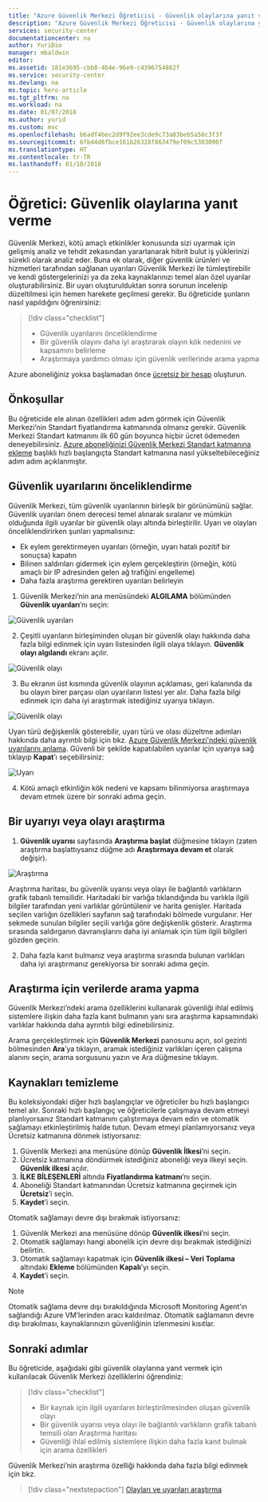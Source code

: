 ```yaml
---
title: "Azure Güvenlik Merkezi Öğreticisi - Güvenlik olaylarına yanıt verme| Microsoft Docs"
description: "Azure Güvenlik Merkezi Öğreticisi - Güvenlik olaylarına yanıt verme"
services: security-center
documentationcenter: na
author: YuriDio
manager: mbaldwin
editor: 
ms.assetid: 181e3695-cbb8-4b4e-96e9-c4396754862f
ms.service: security-center
ms.devlang: na
ms.topic: hero-article
ms.tgt_pltfrm: na
ms.workload: na
ms.date: 01/07/2018
ms.author: yurid
ms.custom: mvc
ms.openlocfilehash: b6adf4bec2d9f92ee3cde9c73a03beb5a58c3f3f
ms.sourcegitcommit: 6fb44d6fbce161b26328f863479ef09c5303090f
ms.translationtype: HT
ms.contentlocale: tr-TR
ms.lasthandoff: 01/10/2018
---
```

# <a name="tutorial-respond-to-security-incidents"></a>Öğretici: Güvenlik olaylarına yanıt verme
Güvenlik Merkezi, kötü amaçlı etkinlikler konusunda sizi uyarmak için gelişmiş analiz ve tehdit zekasından yararlanarak hibrit bulut iş yüklerinizi sürekli olarak analiz eder. Buna ek olarak, diğer güvenlik ürünleri ve hizmetleri tarafından sağlanan uyarıları Güvenlik Merkezi ile tümleştirebilir ve kendi göstergelerinizi ya da zeka kaynaklarınızı temel alan özel uyarılar oluşturabilirsiniz. Bir uyarı oluşturulduktan sonra sorunun incelenip düzeltilmesi için hemen harekete geçilmesi gerekir. Bu öğreticide şunların nasıl yapıldığını öğrenirsiniz:

> [!div class="checklist"]
> * Güvenlik uyarılarını önceliklendirme
> * Bir güvenlik olayını daha iyi araştırarak olayın kök nedenini ve kapsamını belirleme
> * Araştırmaya yardımcı olması için güvenlik verilerinde arama yapma

Azure aboneliğiniz yoksa başlamadan önce [ücretsiz bir hesap](https://azure.microsoft.com/free/) oluşturun.

## <a name="prerequisites"></a>Önkoşullar
Bu öğreticide ele alınan özellikleri adım adım görmek için Güvenlik Merkezi’nin Standart fiyatlandırma katmanında olmanız gerekir. Güvenlik Merkezi Standart katmanını ilk 60 gün boyunca hiçbir ücret ödemeden deneyebilirsiniz. [Azure aboneliğinizi Güvenlik Merkezi Standart katmanına ekleme](security-center-get-started.md) başlıklı hızlı başlangıçta Standart katmanına nasıl yükseltebileceğiniz adım adım açıklanmıştır.

## <a name="triage-security-alerts"></a>Güvenlik uyarılarını önceliklendirme
Güvenlik Merkezi, tüm güvenlik uyarılarının birleşik bir görünümünü sağlar. Güvenlik uyarıları önem derecesi temel alınarak sıralanır ve mümkün olduğunda ilgili uyarılar bir güvenlik olayı altında birleştirilir. Uyarı ve olayları önceliklendirirken şunları yapmalısınız:

- Ek eylem gerektirmeyen uyarıları (örneğin, uyarı hatalı pozitif bir sonuçsa) kapatın
- Bilinen saldırıları gidermek için eylem gerçekleştirin (örneğin, kötü amaçlı bir IP adresinden gelen ağ trafiğini engelleme)
- Daha fazla araştırma gerektiren uyarıları belirleyin


1. Güvenlik Merkezi’nin ana menüsündeki **ALGILAMA** bölümünden **Güvenlik uyarıları**’nı seçin:

  ![Güvenlik uyarıları](./media/tutorial-security-incident/tutorial-security-incident-fig1.png)  

2. Çeşitli uyarıların birleşiminden oluşan bir güvenlik olayı hakkında daha fazla bilgi edinmek için uyarı listesinden ilgili olaya tıklayın. **Güvenlik olayı algılandı** ekranı açılır.

  ![Güvenlik olayı](./media/tutorial-security-incident/tutorial-security-incident-fig2.png)

3. Bu ekranın üst kısmında güvenlik olayının açıklaması, geri kalanında da bu olayın birer parçası olan uyarıların listesi yer alır. Daha fazla bilgi edinmek için daha iyi araştırmak istediğiniz uyarıya tıklayın.

  ![Güvenlik olayı](./media/tutorial-security-incident/tutorial-security-incident-fig3.png)

  Uyarı türü değişkenlik gösterebilir, uyarı türü ve olası düzeltme adımları hakkında daha ayrıntılı bilgi için bkz. [Azure Güvenlik Merkezi'ndeki güvenlik uyarılarını anlama](https://docs.microsoft.com/azure/security-center/security-center-alerts-type). Güvenli bir şekilde kapatılabilen uyarılar için uyarıya sağ tıklayıp **Kapat**’ı seçebilirsiniz:

  ![Uyarı](./media/tutorial-security-incident/tutorial-security-incident-fig4.png)

4. Kötü amaçlı etkinliğin kök nedeni ve kapsamı bilinmiyorsa araştırmaya devam etmek üzere bir sonraki adıma geçin.

## <a name="investigate-an-alert-or-incident"></a>Bir uyarıyı veya olayı araştırma
1. **Güvenlik uyarısı** sayfasında **Araştırma başlat** düğmesine tıklayın (zaten araştırma başlattıysanız düğme adı **Araştırmaya devam et** olarak değişir).

  ![Araştırma](./media/tutorial-security-incident/tutorial-security-incident-fig5.png)

  Araştırma haritası, bu güvenlik uyarısı veya olayı ile bağlantılı varlıkların grafik tabanlı temsilidir. Haritadaki bir varlığa tıklandığında bu varlıkla ilgili bilgiler tarafından yeni varlıklar görüntülenir ve harita genişler. Haritada seçilen varlığın özellikleri sayfanın sağ tarafındaki bölmede vurgulanır. Her sekmede sunulan bilgiler seçili varlığa göre değişkenlik gösterir. Araştırma sırasında saldırganın davranışlarını daha iyi anlamak için tüm ilgili bilgileri gözden geçirin.

2. Daha fazla kanıt bulmanız veya araştırma sırasında bulunan varlıkları daha iyi araştırmanız gerekiyorsa bir sonraki adıma geçin.

## <a name="search-data-for-investigation"></a>Araştırma için verilerde arama yapma

Güvenlik Merkezi’ndeki arama özelliklerini kullanarak güvenliği ihlal edilmiş sistemlere ilişkin daha fazla kanıt bulmanın yanı sıra araştırma kapsamındaki varlıklar hakkında daha ayrıntılı bilgi edinebilirsiniz.

Arama gerçekleştirmek için **Güvenlik Merkezi** panosunu açın, sol gezinti bölmesinden **Ara**’ya tıklayın, aramak istediğiniz varlıkları içeren çalışma alanını seçin, arama sorgusunu yazın ve Ara düğmesine tıklayın.

## <a name="clean-up-resources"></a>Kaynakları temizleme
Bu koleksiyondaki diğer hızlı başlangıçlar ve öğreticiler bu hızlı başlangıcı temel alır. Sonraki hızlı başlangıç ve öğreticilerle çalışmaya devam etmeyi planlıyorsanız Standart katmanını çalıştırmaya devam edin ve otomatik sağlamayı etkinleştirilmiş halde tutun. Devam etmeyi planlamıyorsanız veya Ücretsiz katmanına dönmek istiyorsanız:

1. Güvenlik Merkezi ana menüsüne dönüp **Güvenlik İlkesi**’ni seçin.
2. Ücretsiz katmanına döndürmek istediğiniz aboneliği veya ilkeyi seçin. **Güvenlik ilkesi** açılır.
3. **İLKE BİLEŞENLERİ** altında **Fiyatlandırma katmanı**’nı seçin.
4. Aboneliği Standart katmanından Ücretsiz katmanına geçirmek için **Ücretsiz**’i seçin.
5. **Kaydet**’i seçin.

Otomatik sağlamayı devre dışı bırakmak istiyorsanız:

1. Güvenlik Merkezi ana menüsüne dönüp **Güvenlik ilkesi**’ni seçin.
2. Otomatik sağlamayı hangi abonelik için devre dışı bırakmak istediğinizi belirtin.
3. Otomatik sağlamayı kapatmak için **Güvenlik ilkesi – Veri Toplama** altındaki **Ekleme** bölümünden **Kapalı**’yı seçin.
4. **Kaydet**’i seçin.

>[!NOTE]
> Otomatik sağlama devre dışı bırakıldığında Microsoft Monitoring Agent’ın sağlandığı Azure VM’lerinden aracı kaldırılmaz. Otomatik sağlamanın devre dışı bırakılması, kaynaklarınızın güvenliğinin izlenmesini kısıtlar.
>

## <a name="next-steps"></a>Sonraki adımlar
Bu öğreticide, aşağıdaki gibi güvenlik olaylarına yanıt vermek için kullanılacak Güvenlik Merkezi özelliklerini öğrendiniz:

> [!div class="checklist"]
> * Bir kaynak için ilgili uyarıların birleştirilmesinden oluşan güvenlik olayı
> * Bir güvenlik uyarısı veya olayı ile bağlantılı varlıkların grafik tabanlı temsili olan Araştırma haritası
> * Güvenliği ihlal edilmiş sistemlere ilişkin daha fazla kanıt bulmak için arama özellikleri

Güvenlik Merkezi’nin araştırma özelliği hakkında daha fazla bilgi edinmek için bkz.

> [!div class="nextstepaction"]
> [Olayları ve uyarıları araştırma](security-center-investigation.md)
